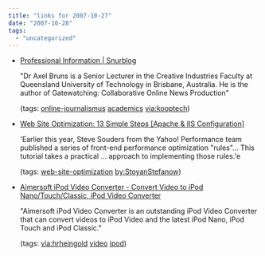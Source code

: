 ```yaml
---
title: "links for 2007-10-27"
date: "2007-10-28"
tags: 
  - "uncategorized"
---
```


- [Professional Information | Snurblog](http://snurb.info/information)
    
    "Dr Axel Bruns is a Senior Lecturer in the Creative Industries Faculty at Queensland University of Technology in Brisbane, Australia. He is the author of Gatewatching: Collaborative Online News Production"
    
    (tags: [online-journalismus](http://del.icio.us/heinzwittenbrink/online-journalismus) [academics](http://del.icio.us/heinzwittenbrink/academics) [via:kooptech](http://del.icio.us/heinzwittenbrink/via:kooptech))
    
- [Web Site Optimization: 13 Simple Steps \[Apache & IIS Configuration\]](http://www.sitepoint.com/article/web-site-optimization-steps)
    
    'Earlier this year, Steve Souders from the Yahoo! Performance team published a series of front-end performance optimization "rules"... This tutorial takes a practical ... approach to implementing those rules.'e
    
    (tags: [web-site-optimization](http://del.icio.us/heinzwittenbrink/web-site-optimization) [by:StoyanStefanow](http://del.icio.us/heinzwittenbrink/by:StoyanStefanow))
    
- [Aimersoft iPod Video Converter - Convert Video to iPod Nano/Touch/Classic, iPod Video Converter](http://www.aimersoft.com/ipod-video-converter.html)
    
    "Aimersoft iPod Video Converter is an outstanding iPod Video Converter that can convert videos to iPod Video and the latest iPod Nano, iPod Touch and iPod Classic."
    
    (tags: [via:hrheingold](http://del.icio.us/heinzwittenbrink/via:hrheingold) [video](http://del.icio.us/heinzwittenbrink/video) [ipod](http://del.icio.us/heinzwittenbrink/ipod))
